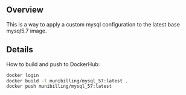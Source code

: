 ## Overview
This is a way to apply a custom mysql configuration to the latest base
mysql5.7 image.

## Details
How to build and push to DockerHub:
```bash
docker login
docker build -t munibilling/mysql_57:latest .
docker push munibilling/mysql_57:latest
```

